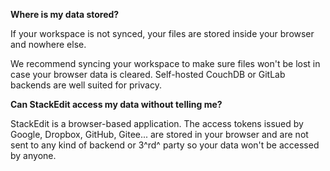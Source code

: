 **Where is my data stored?**

If your workspace is not synced, your files are stored inside your browser and nowhere else.

We recommend syncing your workspace to make sure files won't be lost in case your browser data is cleared. Self-hosted CouchDB or GitLab backends are well suited for privacy.

**Can StackEdit access my data without telling me?**

StackEdit is a browser-based application. The access tokens issued by Google, Dropbox, GitHub, Gitee... are stored in your browser and are not sent to any kind of backend or 3^rd^ party so your data won't be accessed by anyone.
